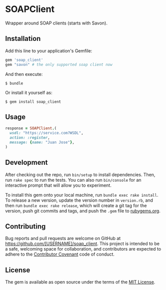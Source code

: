 # SOAPClient

Wrapper around SOAP clients (starts with Savon).

## Installation

Add this line to your application's Gemfile:

```ruby
gem 'soap_client'
gem "savon" # the only supported soap client now
```

And then execute:

    $ bundle

Or install it yourself as:

    $ gem install soap_client

## Usage

```ruby
response = SOAPClient.(
  wsdl: "https://service.com?WSDL",
  action: :register,
  message: {name: "Juan Jose"},
)
```

## Development

After checking out the repo, run `bin/setup` to install dependencies. Then, run `rake spec` to run the tests. You can also run `bin/console` for an interactive prompt that will allow you to experiment.

To install this gem onto your local machine, run `bundle exec rake install`. To release a new version, update the version number in `version.rb`, and then run `bundle exec rake release`, which will create a git tag for the version, push git commits and tags, and push the `.gem` file to [rubygems.org](https://rubygems.org).

## Contributing

Bug reports and pull requests are welcome on GitHub at https://github.com/[USERNAME]/soap_client. This project is intended to be a safe, welcoming space for collaboration, and contributors are expected to adhere to the [Contributor Covenant](http://contributor-covenant.org) code of conduct.


## License

The gem is available as open source under the terms of the [MIT License](http://opensource.org/licenses/MIT).

